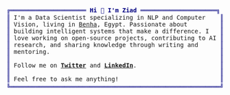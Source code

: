 <pre style="font-family:Menlo,'DejaVu Sans Mono',consolas,'Courier New',monospace"><span style="color: #000080; text-decoration-color: #000080">╔═════════════════════ </span><span style="color: #000080; text-decoration-color: #000080; font-weight: bold">Hi 👋 I&#x27;m Ziad</span><span style="color: #000080; text-decoration-color: #000080"> ═════════════════════╗</span> 🤓 <a href="https://ziadai.me">Ziad Mostafa</a>                                
<span style="color: #000080; text-decoration-color: #000080">║</span> I&#x27;m a Data Scientist specializing in NLP and Computer    <span style="color: #000080; text-decoration-color: #000080">║</span> <span style="color: #008080; text-decoration-color: #008080">┣━━ </span>👨🏻‍🔬 Data Scientist                        
<span style="color: #000080; text-decoration-color: #000080">║</span> Vision, living in <a href="https://www.google.com/maps/place/Banha,+Qism+Banha,+Banha,+Al-Qalyubia+Governorate/@30.4589172,31.1884216,14z">Benha</a>, Egypt. Passionate about         <span style="color: #000080; text-decoration-color: #000080">║</span> <span style="color: #008080; text-decoration-color: #008080">┃   ┣━━ </span><a href="https://github.com/ziadmostafa1">GitHub Repositories</a>                    
<span style="color: #000080; text-decoration-color: #000080">║</span> building intelligent systems that make a difference. I   <span style="color: #000080; text-decoration-color: #000080">║</span> <span style="color: #008080; text-decoration-color: #008080">┃   ┗━━ </span><a href="https://huggingface.co/ziadmostafa">Hugging Face 🤗</a>                        
<span style="color: #000080; text-decoration-color: #000080">║</span> love working on open-source projects, contributing to AI <span style="color: #000080; text-decoration-color: #000080">║</span> <span style="color: #008080; text-decoration-color: #008080">┣━━ </span>👨🏻‍💻 Open Source Contributor               
<span style="color: #000080; text-decoration-color: #000080">║</span> research, and sharing knowledge through writing and      <span style="color: #000080; text-decoration-color: #000080">║</span> <span style="color: #008080; text-decoration-color: #008080">┃   ┣━━ </span><a href="https://github.com/ziadmostafa1/FaceAgingGAN">Facial Age Transformation with CycleGAN</a>
<span style="color: #000080; text-decoration-color: #000080">║</span> mentoring.                                               <span style="color: #000080; text-decoration-color: #000080">║</span> <span style="color: #008080; text-decoration-color: #008080">┃   ┣━━ </span><a href="https://github.com/ziadmostafa1/Fake_News_Detection_with_RNN_and_LSTM">Fake News Detection with RNN &amp; LSTM</a>    
<span style="color: #000080; text-decoration-color: #000080">║</span>                                                          <span style="color: #000080; text-decoration-color: #000080">║</span> <span style="color: #008080; text-decoration-color: #008080">┃   ┣━━ </span><a href="https://github.com/ziadmostafa1/CV-Sections-Tasks/tree/main/Task3/Hands%20Sign">Real-time Sign Language Recognition</a>    
<span style="color: #000080; text-decoration-color: #000080">║</span> Follow me on <span style="font-weight: bold"><a href="https://x.com/ZiadMostaf_a">Twitter</a></span> and <span style="font-weight: bold"><a href="https://www.linkedin.com/in/ziadmostafa">LinkedIn</a></span>.                       <span style="color: #000080; text-decoration-color: #000080">║</span> <span style="color: #008080; text-decoration-color: #008080">┃   ┣━━ </span><a href="https://github.com/ziadmostafa1/CV-Sections-Tasks/tree/main/Task4">Fire and Smoke Detection with YOLOv8</a>   
<span style="color: #000080; text-decoration-color: #000080">║</span>                                                          <span style="color: #000080; text-decoration-color: #000080">║</span> <span style="color: #008080; text-decoration-color: #008080">┃   ┣━━ </span><a href="https://github.com/ziadmostafa1/CV-Sections-Tasks/tree/main/Task2/Egyptian%20Hieroglyphs">Egyptian Hieroglyph Classification</a>     
<span style="color: #000080; text-decoration-color: #000080">║</span> Feel free to ask me anything!                            <span style="color: #000080; text-decoration-color: #000080">║</span> <span style="color: #008080; text-decoration-color: #008080">┃   ┗━━ </span><a href="https://github.com/ziadmostafa1/Movie-Recommendation-System">Movie Recommendation System</a>            
<span style="color: #000080; text-decoration-color: #000080">╚══════════════════════════════════════════════════════════╝</span> <span style="color: #008080; text-decoration-color: #008080">┗━━ </span>📚 Blog Writer                             
                                                             <span style="color: #008080; text-decoration-color: #008080">    ┗━━ </span>📜 <a href="https://ziadai.me/post/how-to-create-a-blog-in-2025">How to Create a Blog in 2025</a>        
</pre>
